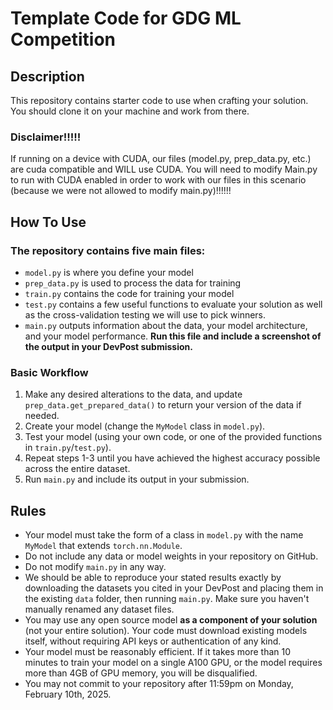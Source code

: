 # Template Code for GDG ML Competition

## Description
This repository contains starter code to use when crafting your solution.
You should clone it on your machine and work from there.

### Disclaimer!!!!!
If running on a device with CUDA, our files (model.py, prep_data.py, etc.) are cuda compatible and WILL use CUDA. You will need to modify Main.py to run with CUDA enabled in order to work with our files in this scenario (because we were not allowed to modify main.py)!!!!!!

## How To Use
### The repository contains five main files:
- `model.py` is where you define your model
- `prep_data.py` is used to process the data for training
- `train.py` contains the code for training your model
- `test.py` contains a few useful functions to evaluate your solution
as well as the cross-validation testing we will use to pick winners.
- `main.py` outputs information about the data, your model architecture,
and your model performance. **Run this file and include a screenshot of the output
in your DevPost submission.**

### Basic Workflow
1. Make any desired alterations to the data, and update `prep_data.get_prepared_data()`
to return your version of the data if needed.
2. Create your model (change the `MyModel` class in `model.py`).
3. Test your model (using your own code, or one of the provided functions in `train.py`/`test.py`).
4. Repeat steps 1-3 until you have achieved the highest accuracy possible across the entire dataset.
5. Run `main.py` and include its output in your submission.


## Rules
- Your model must take the form of a class in `model.py` with the name `MyModel` that extends `torch.nn.Module`.
- Do not include any data or model weights in your repository on GitHub.
- Do not modify `main.py` in any way.
- We should be able to reproduce your stated results exactly by
downloading the datasets you cited in your DevPost and placing them in the existing `data` folder, then running 
`main.py`. Make sure you haven't manually renamed any dataset files.
- You may use any open source model **as a component of your solution** (not your entire solution). Your code must download existing models itself,
without requiring API keys or authentication of any kind.
- Your model must be reasonably efficient. If it takes more than 10 minutes to train your model on a single A100 GPU,
or the model requires more than 4GB of GPU memory, you will be disqualified.
- You may not commit to your repository after 11:59pm on Monday, February 10th, 2025.
